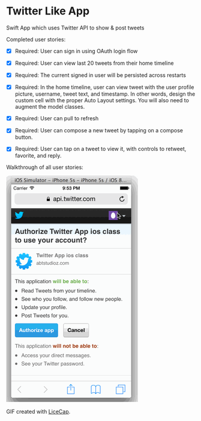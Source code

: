 Twitter Like App
================

Swift App which uses Twitter API to show & post tweets

Completed user stories:

   * [x] Required: User can sign in using OAuth login flow
   * [x] Required: User can view last 20 tweets from their home timeline
   * [x] Required: The current signed in user will be persisted across restarts
   * [x] Required: In the home timeline, user can view tweet with the user profile picture, username, tweet text, and 
                   timestamp. In other words, design the custom cell with the proper Auto Layout settings. You will 
                   also need to augment the model classes.
   * [x] Required: User can pull to refresh
   * [x] Required: User can compose a new tweet by tapping on a compose button.
   * [x] Required: User can tap on a tweet to view it, with controls to retweet, favorite, and reply.
  

Walkthrough of all user stories:

![Video Walkthrough](Twitter.gif)

GIF created with [LiceCap](http://www.cockos.com/licecap/).



